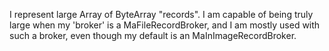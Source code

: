 I represent large Array of ByteArray "records".  I am capable of being truly large when my 'broker' is a MaFileRecordBroker, and I am mostly used with such a broker, even though my default is an MaInImageRecordBroker.